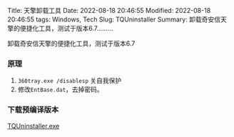 Title: 天擎卸载工具
Date: 2022-08-18 20:46:55
Modified: 2022-08-18 20:46:55
tags: Windows, Tech
Slug: TQUninstaller
Summary: 卸载奇安信天擎的便捷化工具，测试于版本6.7.........



卸载奇安信天擎的便捷化工具，测试于版本6.7

### 原理

1. `360tray.exe /disablesp` 关自我保护
2. 修改`EntBase.dat`，去掉密码。

### 下载预编译版本
[TQUninstaller.exe]({static}/files/TQUninstaller.exe)






